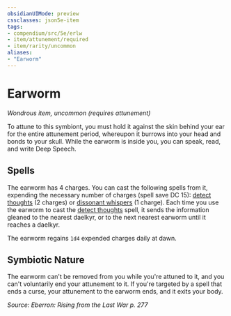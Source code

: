 ```yaml
---
obsidianUIMode: preview
cssclasses: json5e-item
tags:
- compendium/src/5e/erlw
- item/attunement/required
- item/rarity/uncommon
aliases: 
- "Earworm"
---
```

# Earworm
*Wondrous item, uncommon (requires attunement)*  


To attune to this symbiont, you must hold it against the skin behind your ear for the entire attunement period, whereupon it burrows into your head and bonds to your skull. While the earworm is inside you, you can speak, read, and write Deep Speech.

## Spells

The earworm has 4 charges. You can cast the following spells from it, expending the necessary number of charges (spell save DC 15): [detect thoughts](Mechanics/spells/detect-thoughts.md) (2 charges) or [dissonant whispers](Mechanics/spells/dissonant-whispers.md) (1 charge). Each time you use the earworm to cast the [detect thoughts](Mechanics/spells/detect-thoughts.md) spell, it sends the information gleaned to the nearest daelkyr, or to the next nearest earworm until it reaches a daelkyr.

The earworm regains `1d4` expended charges daily at dawn.

## Symbiotic Nature

The earworm can't be removed from you while you're attuned to it, and you can't voluntarily end your attunement to it. If you're targeted by a spell that ends a curse, your attunement to the earworm ends, and it exits your body.

*Source: Eberron: Rising from the Last War p. 277*
